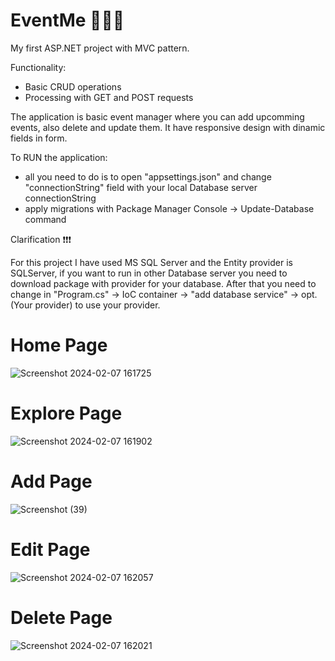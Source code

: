 # EventMe 👩🏻‍💻
My first ASP.NET project with MVC pattern.

Functionality:
- Basic CRUD operations
- Processing with GET and POST requests

The application is basic event manager where you can add upcomming events, also delete and update them. It have responsive design with dinamic fields in form.

To RUN the application:
- all you need to do is to open "appsettings.json" and change "connectionString" field with your local Database server connectionString
- apply migrations with Package Manager Console -> Update-Database command

Clarification ❗❗❗

For this project I have used MS SQL Server and the Entity provider is SQLServer, if you want to run in other Database server you need to download package with provider for your database. After that you need to change in "Program.cs" -> IoC container -> "add database service" -> opt.(Your provider) to use your provider.

# Home Page
![Screenshot 2024-02-07 161725](https://github.com/ValentinKirilov13/EventMe/assets/144913661/8668ad9c-d48d-4bd5-87f5-78d5fe10b4d5)
# Explore Page
![Screenshot 2024-02-07 161902](https://github.com/ValentinKirilov13/EventMe/assets/144913661/d4d22121-b612-47dd-bb57-c15ec632090f)
# Add Page
![Screenshot (39)](https://github.com/ValentinKirilov13/EventMe/assets/144913661/39c49b59-cdf5-4195-9410-50905db3ee69)
# Edit Page
![Screenshot 2024-02-07 162057](https://github.com/ValentinKirilov13/EventMe/assets/144913661/011d8a6f-7b0c-4789-b4cf-5050397519c3)
# Delete Page
![Screenshot 2024-02-07 162021](https://github.com/ValentinKirilov13/EventMe/assets/144913661/3ec32b98-69d1-4073-8a2e-d8198a85c732)
